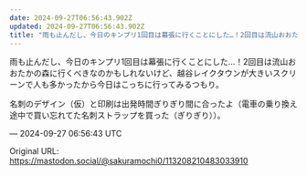 ```yaml
---
date: 2024-09-27T06:56:43.902Z
updated: 2024-09-27T06:56:43.902Z
title: "雨も止んだし、今日のキンプリ1回目は幕張に行くことにした…！2回目は流山おおたか[...]"
---
```


<p>雨も止んだし、今日のキンプリ1回目は幕張に行くことにした…！2回目は流山おおたかの森に行くべきなのかもしれないけど、越谷レイクタウンが大きいスクリーンで人も多かったから今日はこっちに行ってみるつもり。</p><p>名刺のデザイン（仮）と印刷は出発時間ぎりぎり間に合ったよ（電車の乗り換え途中で買い忘れてた名刺ストラップを買った（ぎりぎり））。</p>

&mdash; 2024-09-27 06:56:43 UTC

Original URL: https://mastodon.social/@sakuramochi0/113208210483033910
